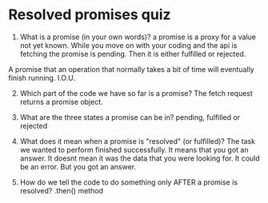 # Resolved promises quiz

1. What is a promise (in your own words)?
a promise is a proxy for a value not yet known. While you move on with your coding and the api is fetching the promise is pending. Then it is either fulfilled or rejected.

A promise that an operation that normally takes a bit of time
will eventually finish running. I.O.U.


2. Which part of the code we have so far is a promise?
The fetch request returns a promise object.


3. What are the three states a promise can be in?
pending, fulfilled or rejected


4. What does it mean when a promise is "resolved" (or fulfilled)?
The task we wanted to perform finished successfully. It means that you got an answer. It doesnt mean it was the data that you were looking for. It could be an error. But you got an answer.

5. How do we tell the code to do something only AFTER a
   promise is resolved?
   .then() method